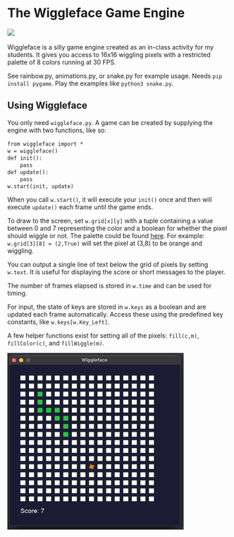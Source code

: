 # The Wiggleface Game Engine

![](animations.gif)

Wiggleface is a silly game engine created as an in-class activity for my students. It gives you access to 16x16 wiggling pixels with a restricted palette of 8 colors running at 30 FPS.

See rainbow.py, animations.py, or snake.py for example usage. Needs `pip install pygame`. Play the examples like `python3 snake.py`.

## Using Wiggleface

You only need `wiggleface.py`. A game can be created by supplying the engine with two functions, like so:

    from wiggleface import *
    w = wiggleface()
    def init():
        pass
    def update():
        pass
    w.start(init, update)
    
When you call `w.start()`, it will execute your `init()` once and then will execute `update()` each frame until the game ends.

To draw to the screen, set `w.grid[x][y]` with a tuple containing a value between 0 and 7 representing the color and a boolean for whether the pixel should wiggle or not. The palette could be found [here](https://lospec.com/palette-list/endesga-8). For example: `w.grid[3][8] = (2,True)` will set the pixel at (3,8) to be orange and wiggling.

You can output a single line of text below the grid of pixels by setting `w.text`. It is useful for displaying the score or short messages to the player.

The number of frames elapsed is stored in `w.time` and can be used for timing. 

For input, the state of keys are stored in `w.keys` as a boolean and are updated each frame automatically. Access these using the predefined key constants, like `w.keys[w.Key_Left]`.

A few helper functions exist for setting all of the pixels: `fill(c,m)`, `fillColor(c)`, and `fillWiggle(m)`.

<img src="https://github.com/AZHenley/wiggleface/blob/main/snake.png" height="400" width="400" >
